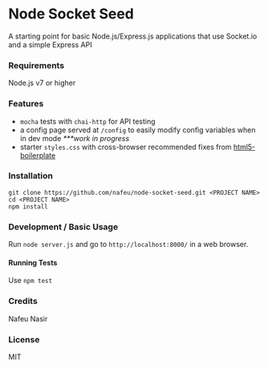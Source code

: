 # Node Socket Seed

A starting point for basic Node.js/Express.js applications that use Socket.io and a simple Express API

<!-- [![Build Status](https://travis-ci.org/nafeu/node-socket-seed.svg?branch=master)](https://travis-ci.org/nafeu/midi-key-helper) -->

### Requirements

Node.js v7 or higher

### Features

- `mocha` tests with `chai-http` for API testing
- a config page served at `/config` to easily modify config variables when in dev mode _***work in progress_
- starter `styles.css` with cross-browser recommended fixes from [html5-boilerplate](https://github.com/h5bp/html5-boilerplate)

### Installation

```
git clone https://github.com/nafeu/node-socket-seed.git <PROJECT NAME>
cd <PROJECT NAME>
npm install
```

### Development / Basic Usage

Run `node server.js` and go to `http://localhost:8000/` in a web browser.

#### Running Tests

Use `npm test`

### Credits

Nafeu Nasir

### License

MIT